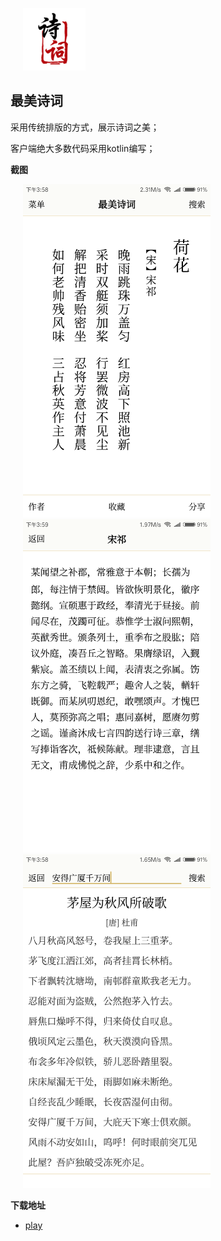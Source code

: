 
<img src="https://github.com/VinsonGuo/android-poetry/blob/master/art/logo.png" width="100" hspace="20" /> <br/>

## 最美诗词

采用传统排版的方式，展示诗词之美；

客户端绝大多数代码采用kotlin编写；

**截图**

<img src="https://github.com/VinsonGuo/android-poetry/raw/master/art/shotscreen1.png" width="300" hspace="20" />
<img src="https://github.com/VinsonGuo/android-poetry/raw/master/art/shotscreen2.png" width="300" hspace="20" />
<img src="https://github.com/VinsonGuo/android-poetry/raw/master/art/shotscreen3.png" width="300" hspace="20" /><br/>

**下载地址**
* [play](https://play.google.com/store/apps/details?id=com.vinsonguo.zmsc)

